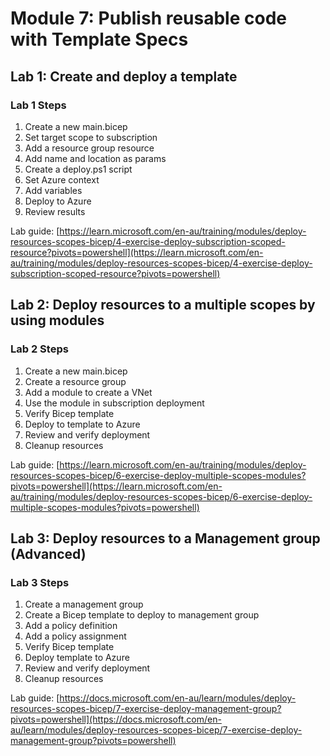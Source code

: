 # Module 7: Publish reusable code with Template Specs

## Lab 1: Create and deploy a template

### Lab 1 Steps

1. Create a new main.bicep
1. Set target scope to subscription
1. Add a resource group resource
1. Add name and location as params
1. Create a deploy.ps1 script
1. Set Azure context
1. Add variables
1. Deploy to Azure
1. Review results

Lab guide: [https://learn.microsoft.com/en-au/training/modules/deploy-resources-scopes-bicep/4-exercise-deploy-subscription-scoped-resource?pivots=powershell](https://learn.microsoft.com/en-au/training/modules/deploy-resources-scopes-bicep/4-exercise-deploy-subscription-scoped-resource?pivots=powershell)

## Lab 2: Deploy resources to a multiple scopes by using modules

### Lab 2 Steps

1. Create a new main.bicep
2. Create a resource group
3. Add a module to create a VNet
4. Use the module in subscription deployment
5. Verify Bicep template
6. Deploy to template to Azure
7. Review and verify deployment
8. Cleanup resources

Lab guide: [https://learn.microsoft.com/en-au/training/modules/deploy-resources-scopes-bicep/6-exercise-deploy-multiple-scopes-modules?pivots=powershell](https://learn.microsoft.com/en-au/training/modules/deploy-resources-scopes-bicep/6-exercise-deploy-multiple-scopes-modules?pivots=powershell)

## Lab 3: Deploy resources to a Management group (Advanced)

### Lab 3 Steps

1. Create a management group
1. Create a Bicep template to deploy to management group
1. Add a policy definition
1. Add a policy assignment
1. Verify Bicep template
1. Deploy template to Azure
1. Review and verify deployment
1. Cleanup resources

Lab guide: [https://docs.microsoft.com/en-au/learn/modules/deploy-resources-scopes-bicep/7-exercise-deploy-management-group?pivots=powershell](https://docs.microsoft.com/en-au/learn/modules/deploy-resources-scopes-bicep/7-exercise-deploy-management-group?pivots=powershell)
